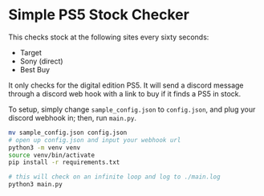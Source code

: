 # Simple PS5 Stock Checker

This checks stock at the following sites every sixty seconds:

- Target
- Sony (direct)
- Best Buy

It only checks for the digital edition PS5. It will send a discord message
through a discord web hook with a link to buy if it finds a PS5 in stock.

To setup, simply change `sample_config.json` to `config.json`, and plug
your discord webhook in; then, run `main.py`.

```bash
mv sample_config.json config.json
# open up config.json and input your webhook url
python3 -m venv venv
source venv/bin/activate
pip install -r requirements.txt

# this will check on an infinite loop and log to ./main.log
python3 main.py
```
